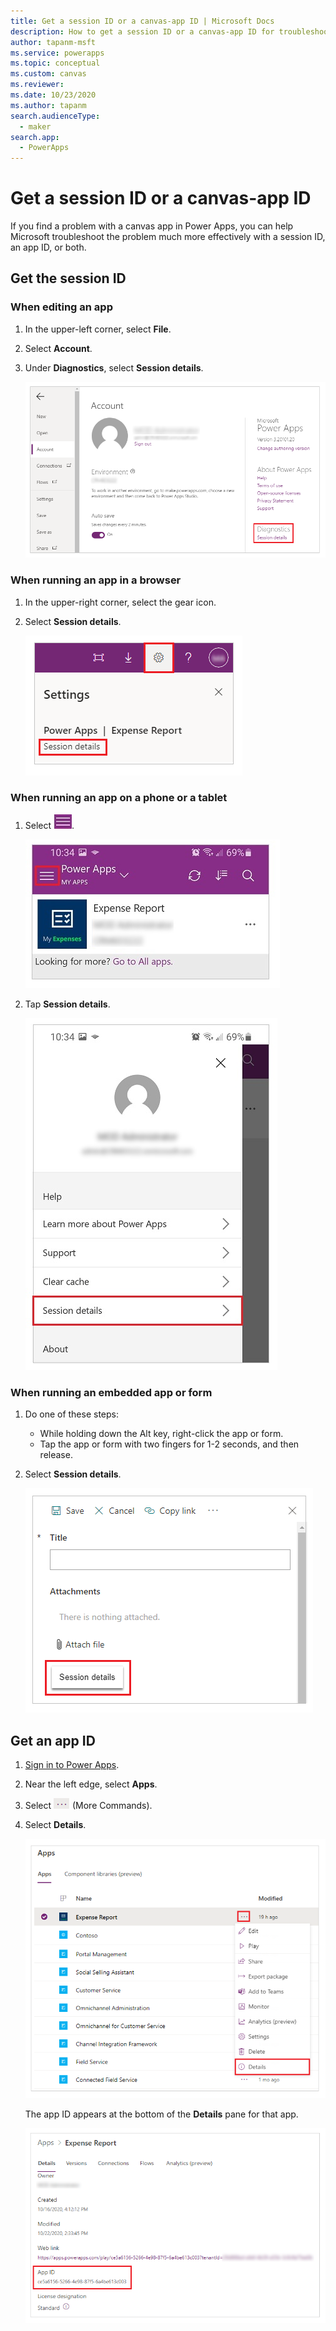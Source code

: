 ```yaml
---
title: Get a session ID or a canvas-app ID | Microsoft Docs
description: How to get a session ID or a canvas-app ID for troubleshooting in Power Apps
author: tapanm-msft
ms.service: powerapps
ms.topic: conceptual
ms.custom: canvas
ms.reviewer: 
ms.date: 10/23/2020
ms.author: tapanm
search.audienceType: 
  - maker
search.app: 
  - PowerApps
---
```

# Get a session ID or a canvas-app ID

If you find a problem with a canvas app in Power Apps, you can help Microsoft troubleshoot the problem much more effectively with a session ID, an app ID, or both.

## Get the session ID

### When editing an app

1. In the upper-left corner, select **File**.

1. Select **Account**.

1. Under **Diagnostics**, select **Session details**.

    ![Get a session ID from Power Apps Studio](media/get-sessionid/studio.png "Get a session ID from Power Apps Studio")

### When running an app in a browser

1. In the upper-right corner, select the gear icon.

1. Select **Session details**.

    ![Get a session ID from a browser](media/get-sessionid/browser.png "Get a session ID from a browser")

### When running an app on a phone or a tablet

1. Select ![App settings from top-left](media/get-sessionid/mobile-icon.png "App settings from top-left").

    ![App settings from top-left - on mobile screen](media/get-sessionid/mobile-2.png "App settings from top-left - on mobile screen")

1. Tap **Session details**.

    ![Get a session ID from a phone or a tablet](media/get-sessionid/mobile.png "Get a session ID from a phone or a tablet")

### When running an embedded app or form

1. Do one of these steps:

    - While holding down the Alt key, right-click the app or form.
    - Tap the app or form with two fingers for 1-2 seconds, and then release.

1. Select **Session details**.

    ![Get a session ID from an embedded app](media/get-sessionid/embedded.png "Get a session ID from an embedded app")

## Get an app ID

1. [Sign in to Power Apps](https://powerapps.microsoft.com).

1. Near the left edge, select **Apps**.

1. Select ![Ellipsis - More Commands option](media/get-sessionid/ellipsis.png "Ellipsis - More Commands option") (More Commands).

1. Select **Details**.

    ![Go to app details](./media/get-sessionid/details.png "Go to app details")

    The app ID appears at the bottom of the **Details** pane for that app.

    ![Copy app ID from details](./media/get-sessionid/app-id.png "Copy app ID from details")
